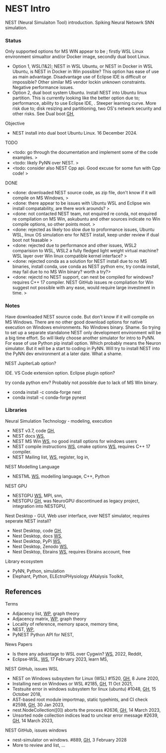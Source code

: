 # NEST Intro

NEST (Neural Simulaiton Tool) introduction. Spiking Neural Netowrk SNN simulation.

### Status
Only supported options for MS WIN appear to be ; firstly WSL Linux environment simualtor and/or Docker image, secondly dual boot Linux.
* Option 1, WSL(1&2); NEST in WSL Ubuntu, or NEST in Docker in WSL Ubuntu, is NEST in Docker in Win possible? This option has ease of use as main advantage. Disadvantage use of Eclipse IDE is difficult or impossible? Other similar MS vendor lockin unknown constraints. Negative performance issues. 
* Option 2, dual boot system Ubuntu. Install NEST into Ubuntu linux partition. This is currently looking like the better option due to; performance, ability to use Eclipse IDE, . Steeper learning curve. More risk due to; disk resizing and partitioning, two OS's network security and other risks. See Dual boot [GH](https://github.com/YorkEarwaker/Operating-System/wiki/Dual-boot),

Objective
* NEST install into dual boot Ubuntu Linux. 16 December 2024.

TODO
* <todo: go through the documentation and implement some of the code examples. >
* <todo: likely PyNN over NEST. >
* <todo: consider also NEST Cpp api. Good excuse for some fun with Cpp code! >

DONE
* <done: downloaded NEST source code, as zip file, don't know if it will compile on MS Windows, >
* <done: there appear to be issues with Ubuntu WSL and Eclipse win install compatability, are there work arounds? >
* <done: not contacted NEST team, not enquired re conda, not enquired re compilation on MS Win, askubuntu and other sources indicate no Win compile options, so other points moot. >
* <done: rejected as likely too slow due to proformance issues, Ubuntu WSL, linux OS simulation env for NEST install, keep under review if dual boot not feasable >
* <done: rejected due to performance and other issues, WSL2 comparision to WSL, WSL2 a fully fledged light weight virtual machine? WSL layer over Win linux compatible kernel interface? >
* <done: rejected conda as a solution for NEST install due to no MS binaries, install conda, use conda as NEST python env, try conda install, may fail due to no MS Win binary? worth a try?>
* <done: rejectd no NEST support, can nest be compiled for windows? requires C++ 17 compiler. NEST GitHub issues re compliation for Win suggest not possible with any ease, would require large investment in time. >

### Notes
Have downloaded NEST source code. But don't know if it will compile on MS Windows. There are no other good download options for native execution on Windows environments. No Windows binary. Shame. So trying to set up a separate standalone NEST only development environment will be a big time effort. So will likely choose another simulator for intro to PyNN. For ease of use Python pip install option. Which probably means the Neuron simulator. But it will be a start to coding in PyNN. Will try to install NEST into the PyNN dev environment at a later date. What a shame.

NEST JupiterLab option?

IDE. VS Code extension option. Eclipse plugin option?

try conda python env? Probably not possible due to lack of MS Win binary.
* conda install -c conda-forge nest
* conda install -c conda-forge pynest

### Libraries

Neural Simulation Technology - modeling, execution
* NEST v3.7, code [GH](https://github.com/nest/nest-simulator/releases/tag/v3.7), 
* NEST docs [WS](https://nest-simulator.readthedocs.io/en/stable/),
* NEST MS Win [WS](https://nest-simulator.readthedocs.io/en/stable/installation/user.html#windows-install), no good install options for windows users
* NEST compile instructions [WS](https://nest-simulator.readthedocs.io/en/stable/installation/noenv_install.html), cmake options [WS](https://nest-simulator.readthedocs.io/en/stable/installation/cmake_options.html#cmake-options), requires C++ 17 compiler.
* NEST Mailing list, [WS](https://www.nest-simulator.org/mailinglist/postorius/lists/users.nest-simulator.org/), register, log in,

NEST Modelling Language
* NESTML [WS](https://nestml.readthedocs.io/en/latest/), modelling language, C++, Python

NEST GPU
* NESTGPU [WS](https://nest-gpu.readthedocs.io/en/latest/), MPI, snn,
* NESTGPU [GH](https://github.com/nest/nest-gpu), was NeuroGPU discontinued as legacy project, integration into NESTGPU, 

Nest Desktop - GUI, Web user interface, over NEST simulator, requires seperate NEST install?
* Nest Desktop, code [GH](https://github.com/nest-desktop/nest-desktop/),
* Nest Desktop, docs [WS](https://nest-desktop.readthedocs.io/en/latest/),
* Nest Desktop, PyPi [WS](https://pypi.org/project/nest-desktop/),
* Nest Desktop, Zenodo [WS](https://zenodo.org/records/6320318), 
* Nest Desktop, Ebrains [WS](https://www.ebrains.eu/tools/nest-desktop), requires Ebrains account, free

Library ecosystem
* PyNN, Python, simulation
* Elephant, Python, ELEctroPHysiology ANalysis Toolkit, 

## References
Terms
* Adjacency list, [WP](https://en.wikipedia.org/wiki/Adjacency_list), graph theory
* Adjacency matrix, [WP](https://en.wikipedia.org/wiki/Adjacency_matrix), graph theory
* Locality of reference, memory space, memory time, 
* NEST, [WP](https://en.wikipedia.org/wiki/NEST_(software)),
* PyNEST Python API for NEST,

News Papers
* Is there any advantage to WSL over Cygwin? [WS](https://www.reddit.com/r/linux/comments/10x8mcw/is_there_any_advantage_to_wsl_over_cygwin/?rdt=48034), 2022, Reddit,
* Eclipse-WSL, [WS](https://learn.microsoft.com/en-us/answers/questions/1181705/eclipse-wsl), 17 February 2023, learn MS,

NEST GitHub, issues WSL
* NEST on Windows subsystem for Linux (WSL) #1520, [GH]([https://github.com/nest/nest-simulator/issues/1520), 8 June 2020, 
* Installing nest on Windows or WSL #2185, [GH](https://github.com/nest/nest-simulator/issues/2185), 11 Oct 2021,
* Testsuite error in windows subsystem for linux (ubuntu) #1048, [GH](https://github.com/nest/nest-simulator/issues/1048), 15 October 2018,
* AST-based root module importmap, static typehints, and CI check #2598, [GH](https://github.com/nest/nest-simulator/issues/2598), 30 Jan 2023,
* nest.NodeCollection([0]) aborts the process #2636, [GH](https://github.com/nest/nest-simulator/issues/2636), 14 March 2023,
* Unsorted node collection indices lead to unclear error message #2639, [GH](https://github.com/nest/nest-simulator/issues/2639), 14 March 2023,

NEST GitHub, issues windows
* nest-simulator on windows. #889, [GH](https://github.com/nest/nest-simulator/issues/889), 3 February 2028
* More to review and list, ...
